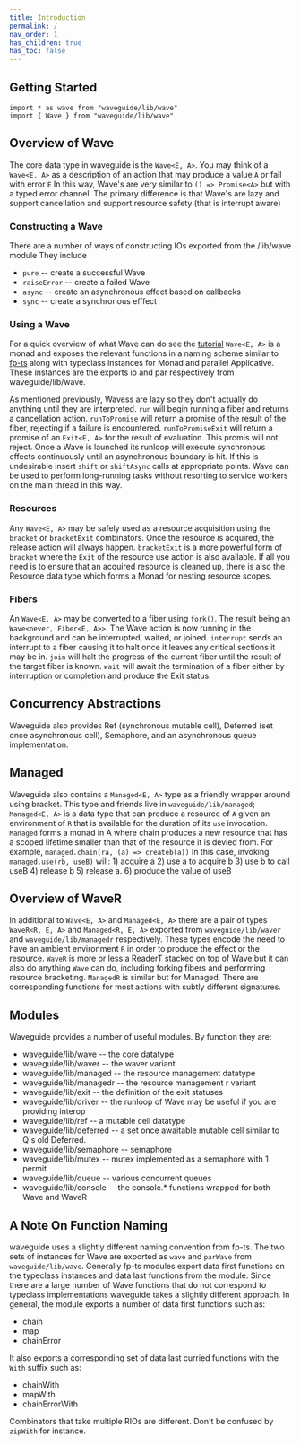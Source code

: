 ```yaml
---
title: Introduction
permalink: /
nav_order: 1
has_children: true
has_toc: false
---
```



## Getting Started
```
import * as wave from "waveguide/lib/wave"
import { Wave } from "waveguide/lib/wave"
```

## Overview of Wave
The core data type in waveguide is the `Wave<E, A>`.
You may think of a `Wave<E, A>` as a description of an action that may produce a value `A` or fail with error `E`
In this way, Wave's are very similar to `() => Promise<A>` but with a typed error channel.
The primary difference is that Wave's are lazy and support cancellation and support resource safety (that is interrupt aware)

### Constructing a Wave
There are a number of ways of constructing IOs exported from the /lib/wave module
They include

- `pure` -- create a successful Wave
- `raiseError` -- create a failed Wave
- `async` -- create an asynchronous effect based on callbacks
- `sync` -- create a synchronous efffect

### Using a Wave
For a quick overview of what Wave can do see the [tutorial](https://github.com/rzeigler/waveguide/blob/master/examples/)
`Wave<E, A>` is a monad and exposes the relevant functions in a naming scheme similar to [fp-ts](https://github.com/gcanti/fp-ts/) along with typeclass instances for Monad and parallel Applicative.
These instances are the exports io and par respectively from waveguide/lib/wave.

As mentioned previously, Wavess are lazy so they don't actually do anything until they are interpreted.
`run` will begin running a fiber and returns a cancellation action.
`runToPromise` will return a promise of the result of the fiber, rejecting if a failure is encountered.
`runToPromiseExit` will return a promise of an `Exit<E, A>` for the result of evaluation. This promis will not reject.
Once a Wave is launched its runloop will execute synchronous effects continuously until an asynchronous boundary is hit.
If this is undesirable insert `shift` or `shiftAsync` calls at appropriate points.
Wave can be used to perform long-running tasks without resorting to service workers on the main thread in this way.


### Resources
Any `Wave<E, A>` may be safely used as a resource acquisition using the `bracket` or `bracketExit` combinators.
Once the resource is acquired, the release action will always happen. 
`bracketExit` is a more powerful form of `bracket` where the `Exit` of the resource use action is also available.
If all you need is to ensure that an acquired resource is cleaned up, there is also the Resource data type which forms a Monad for nesting resource scopes.

### Fibers
An `Wave<E, A>` may be converted to a fiber using `fork()`.
The result being an `Wave<never, Fiber<E, A>>`.
The Wave action is now running in the background and can be interrupted, waited, or joined.
`interrupt` sends an interrupt to a fiber causing it to halt once it leaves any critical sections it may be in.
`join` will halt the progress of the current fiber until the result of the target fiber is known.
`wait` will await the termination of a fiber either by interruption or completion and produce the Exit status. 

## Concurrency Abstractions
Waveguide also provides Ref (synchronous mutable cell), Deferred (set once asynchronous cell), Semaphore, and an asynchronous queue implementation.

## Managed
Waveguide also contains a `Managed<E, A>` type as a friendly wrapper around using bracket. 
This type and friends live in `waveguide/lib/managed`;
`Managed<E, A>` is a data type that can produce a resource of `A` given an environment of `R` that is available for the duration of its `use` invocation.
`Managed` forms a monad in A where chain produces a new resource that has a scoped lifetime smaller than that of the resource it is devied from.
For example, `managed.chain(ra, (a) => createb(a))`
In this case, invoking `managed.use(rb, useB)` will:
    1) acquire a
    2) use a to acquire b
    3) use b to call useB
    4) release b
    5) release a.
    6) produce the value of useB


## Overview of WaveR
In additional to `Wave<E, A>` and `Managed<E, A>` there are a pair of types `WaveR<R, E, A>` and `Managed<R, E, A>` exported from `waveguide/lib/waver` and `waveguide/lib/managedr` respectively.
These types encode the need to have an ambient environment `R` in order to produce the effect or the resource.
`WaveR` is more or less a ReaderT stacked on top of Wave but it can also do anything `Wave` can do, including forking fibers and performing resource bracketing.
`ManagedR` is similar but for Managed.
There are corresponding functions for most actions with subtly different signatures.

## Modules
Waveguide provides a number of useful modules. By function they are:

- waveguide/lib/wave -- the core datatype
- waveguide/lib/waver -- the waver variant
- waveguide/lib/managed -- the resource management datatype
- waveguide/lib/managedr -- the resource management r variant
- waveguide/lib/exit -- the definition of the exit statuses
- waveguide/lib/driver -- the runloop of Wave may be useful if you are providing interop
- waveguide/lib/ref -- a mutable cell datatype
- waveguide/lib/deferred -- a set once awaitable mutable cell similar to Q's old Deferred.
- waveguide/lib/semaphore -- semaphore
- waveguide/lib/mutex -- mutex implemented as a semaphore with 1 permit
- waveguide/lib/queue -- various concurrent queues
- waveguide/lib/console -- the console.* functions wrapped for both Wave and WaveR

## A Note On Function Naming
waveguide uses a slightly different naming convention from fp-ts.
The two sets of instances for Wave are exported as `wave` and `parWave` from `waveguide/lib/wave`.
Generally fp-ts modules export data first functions on the typeclass instances and data last functions from the module.
Since there are a large number of Wave functions that do not correspond to typeclass implementations waveguide takes a slightly different approach.
In general, the module exports a number of data first functions such as:

* chain
* map
* chainError

It also exports a corresponding set of data last curried functions with the `With` suffix such as:

* chainWith
* mapWith
* chainErrorWith

Combinators that take multiple RIOs are different. Don't be confused by `zipWith` for instance.
